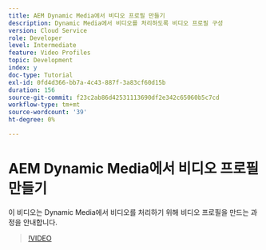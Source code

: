 ```yaml
---
title: AEM Dynamic Media에서 비디오 프로필 만들기
description: Dynamic Media에서 비디오를 처리하도록 비디오 프로필 구성
version: Cloud Service
role: Developer
level: Intermediate
feature: Video Profiles
topic: Development
index: y
doc-type: Tutorial
exl-id: 0fd4d366-bb7a-4c43-887f-3a83cf60d15b
duration: 156
source-git-commit: f23c2ab86d42531113690df2e342c65060b5c7cd
workflow-type: tm+mt
source-wordcount: '39'
ht-degree: 0%

---
```


# AEM Dynamic Media에서 비디오 프로필 만들기

이 비디오는 Dynamic Media에서 비디오를 처리하기 위해 비디오 프로필을 만드는 과정을 안내합니다.

>[!VIDEO](https://video.tv.adobe.com/v/335382?quality=12&learn=on)
